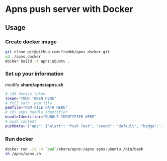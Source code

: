 # Apns push server with Docker

## Usage

### Create docker image

```bash
git clone git@github.com:fromkk/apns_docker.git
cd ./apns_docker
docker build -t apns:ubuntu .
```

### Set up your information

modify **share/apns/apns.sh**

```bash
# iOS device token
token="YOUR TOKEN HERE"
# full path .pem file
pemfile="PEM FILE PATH HERE"
# iOS apps bundle identifier
bundleIdentifier="BUNDLE IDENTIFIER HERE"
# push content
pushData='{"aps": {"alert": "Push Test", "sound": "default", "badge": 3}}'
```

### Run docker

```bash
docker run -it -v `pwd`/share/apns:/apns apns:ubuntu /bin/bash
sh /apns/apns.sh
```
